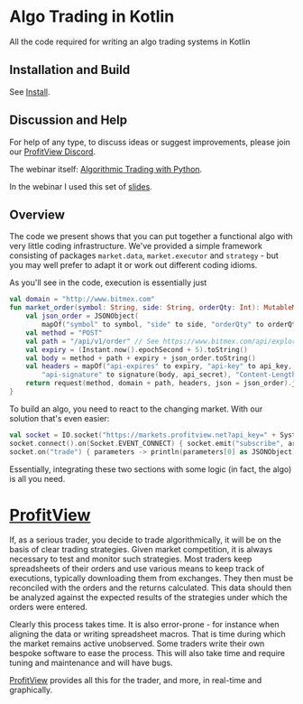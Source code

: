 # Algo Trading in Kotlin

All the code required for writing an algo trading systems in Kotlin

## Installation and Build

See [Install](install.md).

## Discussion and Help

For help of any type, to discuss ideas or suggest improvements, please join our 
[ProfitView Discord](https://discord.gg/34Jy8STJRg).

The webinar itself: [Algorithmic Trading with Python](https://www.crowdcast.io/e/kotlin_algo_trading).

In the webinar I used this set of [slides](https://docs.google.com/presentation/d/1x5niHnWBhFn39x99F67pWIpjpOglRQjour4-wDBg9JQ/edit?usp=sharing).

## Overview

The code we present shows that you can put together a functional algo with very little coding infrastructure.
We've provided a simple framework consisting of packages `market.data`, `market.executor` and `strategy` - but you may 
well prefer to adapt it or work out different coding idioms.

As you'll see in the code, execution is essentially just
```kotlin
val domain = "http://www.bitmex.com"
fun market_order(symbol: String, side: String, orderQty: Int): MutableMap<String, Any> {
    val json_order = JSONObject(
        mapOf("symbol" to symbol, "side" to side, "orderQty" to orderQty, "ordType" to "Market"))
    val method = "POST"
    val path = "/api/v1/order" // See https://www.bitmex.com/api/explorer/#!/Order/Order_new
    val expiry = (Instant.now().epochSecond + 5).toString()
    val body = method + path + expiry + json_order.toString()
    val headers = mapOf("api-expires" to expiry, "api-key" to api_key,
        "api-signature" to signature(body, api_secret), "Content-Length" to body.length.toString())
    return request(method, domain + path, headers, json = json_order).jsonObject.toMap()
}
```
To build an algo, you need to react to the changing market.  With our solution that's even easier:
```kotlin
val socket = IO.socket("https://markets.profitview.net?api_key=" + System.getenv("profitview_api_key"))
socket.connect().on(Socket.EVENT_CONNECT) { socket.emit("subscribe", arrayOf("trade:bitmex:XBTUSD"))}
socket.on("trade") { parameters -> println(parameters[0] as JSONObject) } // replace the println() with an algo
```
Essentially, integrating these two sections with some logic (in fact, the algo) is all you need.

# [ProfitView](https://profitview.net)

If, as a serious trader, you decide to trade algorithmically, it will be on the basis of clear trading strategies.
Given market competition, it is always necessary to test and monitor such strategies.  Most traders keep spreadsheets 
of their orders and use various means to keep track of executions, typically downloading them from exchanges.  They then 
must be reconciled with the orders and the returns calculated.  This data should then be analyzed against the 
expected results of the strategies under which the orders were entered.

Clearly this process takes time.  It is also error-prone - for instance when aligning the data or writing spreadsheet 
macros.  That is time during which the market remains active unobserved.  Some traders write their own bespoke software
to ease the process.  This will also take time and require tuning and maintenance and will have bugs.

[ProfitView](https://profitview.net) provides all this for the trader, and more, in real-time and graphically.

